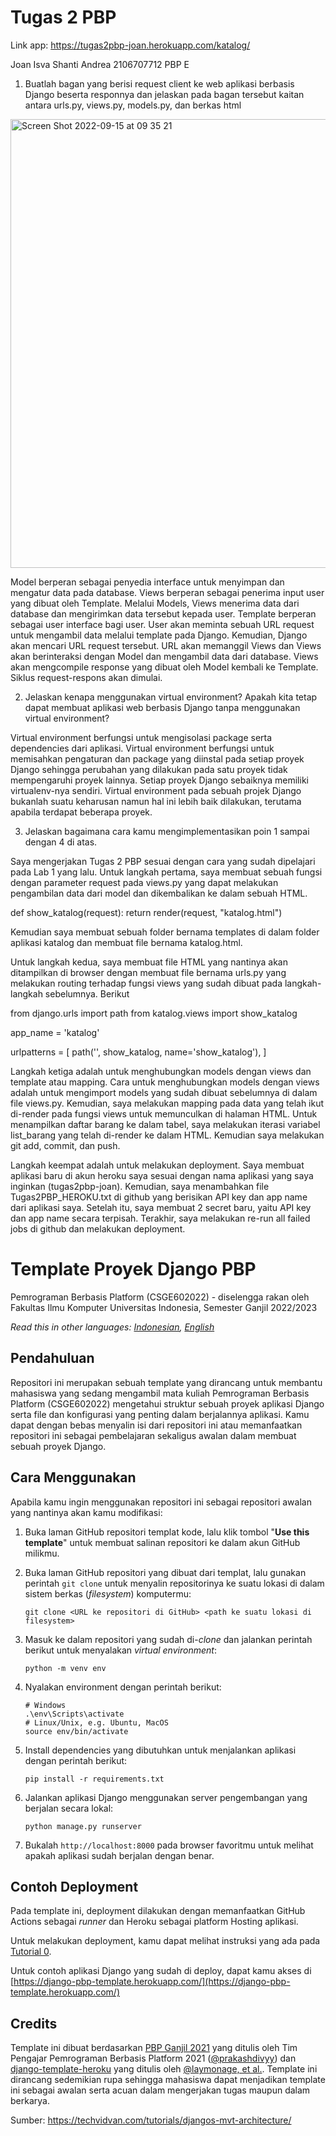 # Tugas 2 PBP 
Link app: https://tugas2pbp-joan.herokuapp.com/katalog/

Joan Isva Shanti Andrea
2106707712
PBP E

1. Buatlah bagan yang berisi request client ke web aplikasi berbasis Django beserta responnya dan jelaskan pada bagan tersebut kaitan antara urls.py, views.py, models.py, dan berkas html
<img width="718" alt="Screen Shot 2022-09-15 at 09 35 21" src="https://user-images.githubusercontent.com/101711787/190300191-0918f1cc-564e-4787-a78f-62589b9840fe.png">

Model berperan sebagai penyedia interface untuk menyimpan dan mengatur data pada database. Views berperan sebagai penerima input user yang dibuat oleh Template. Melalui Models, Views menerima data dari database dan mengirimkan data tersebut kepada user. Template berperan sebagai user interface bagi user. User akan meminta sebuah URL request untuk mengambil data melalui template pada Django. Kemudian, Django akan mencari URL request tersebut. URL akan memanggil Views dan Views akan berinteraksi dengan Model dan mengambil data dari database. Views akan mengcompile response yang dibuat oleh Model kembali ke Template. Siklus request-respons akan dimulai.

2. Jelaskan kenapa menggunakan virtual environment? Apakah kita tetap dapat membuat aplikasi web berbasis Django tanpa menggunakan virtual environment?

Virtual environment berfungsi untuk mengisolasi package serta dependencies dari aplikasi. Virtual environment berfungsi untuk memisahkan pengaturan dan package yang diinstal pada setiap proyek Django sehingga perubahan yang dilakukan pada satu proyek tidak mempengaruhi proyek lainnya. Setiap proyek Django sebaiknya memiliki virtualenv-nya sendiri. Virtual environment pada sebuah projek Django bukanlah suatu keharusan namun hal ini lebih baik dilakukan, terutama apabila terdapat beberapa proyek. 


3. Jelaskan bagaimana cara kamu mengimplementasikan poin 1 sampai dengan 4 di atas.

Saya mengerjakan Tugas 2 PBP sesuai dengan cara yang sudah dipelajari pada Lab 1 yang lalu. 
Untuk langkah pertama, saya membuat sebuah fungsi dengan parameter request pada views.py yang dapat melakukan pengambilan data dari model dan dikembalikan ke dalam sebuah HTML. 

def show_katalog(request):
    return render(request, "katalog.html")
    
Kemudian saya membuat sebuah folder bernama templates di dalam folder aplikasi katalog dan membuat file bernama katalog.html. 
 
Untuk langkah kedua, saya membuat file HTML yang nantinya akan ditampilkan di browser dengan membuat file bernama urls.py yang melakukan routing terhadap fungsi views yang sudah dibuat pada langkah-langkah sebelumnya. Berikut 

from django.urls import path
from katalog.views import show_katalog

app_name = 'katalog'

urlpatterns = [
    path('', show_katalog, name='show_katalog'),
]

Langkah ketiga adalah untuk menghubungkan models dengan views dan template atau mapping. Cara untuk menghubungkan models dengan views adalah untuk mengimport models yang sudah dibuat sebelumnya di dalam file views.py. Kemudian, saya melakukan mapping pada data yang telah ikut di-render pada fungsi views untuk memunculkan di halaman HTML. Untuk menampilkan daftar barang ke dalam tabel, saya melakukan iterasi variabel list_barang yang telah di-render ke dalam HTML.
Kemudian saya melakukan git add, commit, dan push. 

Langkah keempat adalah untuk melakukan deployment. Saya membuat aplikasi baru di akun heroku saya sesuai dengan nama aplikasi yang saya inginkan (tugas2pbp-joan). Kemudian, saya menambahkan file Tugas2PBP_HEROKU.txt di github yang berisikan API key dan app name dari aplikasi saya. Setelah itu, saya membuat 2 secret baru, yaitu API key dan app name secara terpisah. Terakhir, saya melakukan re-run all failed jobs di github dan melakukan deployment. 

# Template Proyek Django PBP

Pemrograman Berbasis Platform (CSGE602022) - diselengga
rakan oleh Fakultas Ilmu Komputer Universitas Indonesia, Semester Ganjil 2022/2023

*Read this in other languages: [Indonesian](README.md), [English](README.en.md)*

## Pendahuluan

Repositori ini merupakan sebuah template yang dirancang untuk membantu mahasiswa yang sedang mengambil mata kuliah Pemrograman Berbasis Platform (CSGE602022) mengetahui struktur sebuah proyek aplikasi Django serta file dan konfigurasi yang penting dalam berjalannya aplikasi. Kamu dapat dengan bebas menyalin isi dari repositori ini atau memanfaatkan repositori ini sebagai pembelajaran sekaligus awalan dalam membuat sebuah proyek Django.

## Cara Menggunakan

Apabila kamu ingin menggunakan repositori ini sebagai repositori awalan yang nantinya akan kamu modifikasi:

1. Buka laman GitHub repositori templat kode, lalu klik tombol "**Use this template**"
   untuk membuat salinan repositori ke dalam akun GitHub milikmu.
2. Buka laman GitHub repositori yang dibuat dari templat, lalu gunakan perintah
   `git clone` untuk menyalin repositorinya ke suatu lokasi di dalam sistem
   berkas (_filesystem_) komputermu:

   ```shell
   git clone <URL ke repositori di GitHub> <path ke suatu lokasi di filesystem>
   ```
3. Masuk ke dalam repositori yang sudah di-_clone_ dan jalankan perintah berikut
   untuk menyalakan _virtual environment_:

   ```shell
   python -m venv env
   ```
4. Nyalakan environment dengan perintah berikut:

   ```shell
   # Windows
   .\env\Scripts\activate
   # Linux/Unix, e.g. Ubuntu, MacOS
   source env/bin/activate
   ```
5. Install dependencies yang dibutuhkan untuk menjalankan aplikasi dengan perintah berikut:

   ```shell
   pip install -r requirements.txt
   ```

6. Jalankan aplikasi Django menggunakan server pengembangan yang berjalan secara
   lokal:

   ```shell
   python manage.py runserver
   ```
7. Bukalah `http://localhost:8000` pada browser favoritmu untuk melihat apakah aplikasi sudah berjalan dengan benar.

## Contoh Deployment 

Pada template ini, deployment dilakukan dengan memanfaatkan GitHub Actions sebagai _runner_ dan Heroku sebagai platform Hosting aplikasi. 

Untuk melakukan deployment, kamu dapat melihat instruksi yang ada pada [Tutorial 0](https://pbp-fasilkom-ui.github.io/ganjil-2023/assignments/tutorial/tutorial-0).

Untuk contoh aplikasi Django yang sudah di deploy, dapat kamu akses di [https://django-pbp-template.herokuapp.com/](https://django-pbp-template.herokuapp.com/)

## Credits

Template ini dibuat berdasarkan [PBP Ganjil 2021](https://gitlab.com/PBP-2021/pbp-lab) yang ditulis oleh Tim Pengajar Pemrograman Berbasis Platform 2021 ([@prakashdivyy](https://gitlab.com/prakashdivyy)) dan [django-template-heroku](https://github.com/laymonage/django-template-heroku) yang ditulis oleh [@laymonage, et al.](https://github.com/laymonage). Template ini dirancang sedemikian rupa sehingga mahasiswa dapat menjadikan template ini sebagai awalan serta acuan dalam mengerjakan tugas maupun dalam berkarya.

Sumber: https://techvidvan.com/tutorials/djangos-mvt-architecture/
